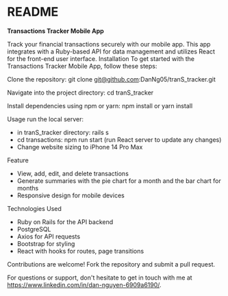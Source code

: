 # README

**Transactions Tracker Mobile App**

Track your financial transactions securely with our mobile app. This app integrates with a Ruby-based API for data management and utilizes React for the front-end user interface.
Installation
To get started with the Transactions Tracker Mobile App, follow these steps:

Clone the repository:
git clone git@github.com:DanNg05/tranS_tracker.git


Navigate into the project directory:
cd tranS_tracker

Install dependencies using npm or yarn:
npm install
or
yarn install

Usage
run the local server:
- in tranS_tracker directory: rails s
- cd transactions: npm run start (run React server to update any changes)
- Change website sizing to iPhone 14 Pro Max

Feature
- View, add, edit, and delete transactions
- Generate summaries with the pie chart for a month and the bar chart for months
- Responsive design for mobile devices

Technologies Used
- Ruby on Rails for the API backend
- PostgreSQL
- Axios for API requests
- Bootstrap for styling
- React with hooks for routes, page transitions


Contributions are welcome! Fork the repository and submit a pull request.


For questions or support, don't hesitate to get in touch with me at https://www.linkedin.com/in/dan-nguyen-6909a6190/.

